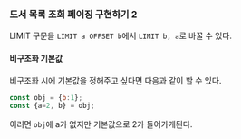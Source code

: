 ### 도서 목록 조회 페이징 구현하기 2
LIMIT 구문을 `LIMIT a OFFSET b`에서 `LIMIT b, a`로 바꿀 수 있다.  
#### 비구조화 기본값
비구조화 시에 기본값을 정해주고 싶다면 다음과 같이 할 수 있다.  
```js
const obj = {b:1};
const {a=2, b} = obj;
```
이러면 `obj`에 a가 없지만 기본값으로 2가 들어가게된다.